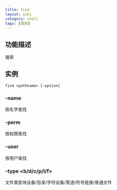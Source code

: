 ```yaml
---
title: find
layout: wiki
category: shell
tags: [搜索]
---
```


## 功能描述

搜索

## 实例

~~~
find <pathname> [-option]
~~~

### -name <name>

按名字查找

### -perm <perm>

按权限查找

### -user <user>

按用户查找

### -type <b/d/c/p/l/f\>

文件类型块设备/目录/字符设备/管道/符号链接/普通文件